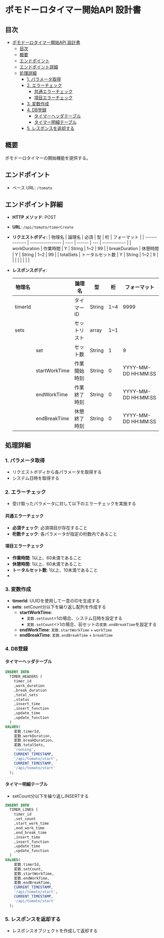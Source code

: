# ポモドーロタイマー開始API 設計書

## 目次
- [ポモドーロタイマー開始API 設計書](#ポモドーロタイマー開始api-設計書)
  - [目次](#目次)
  - [概要](#概要)
  - [エンドポイント](#エンドポイント)
  - [エンドポイント詳細](#エンドポイント詳細)
  - [処理詳細](#処理詳細)
    - [1. パラメータ取得](#1-パラメータ取得)
    - [2. エラーチェック](#2-エラーチェック)
      - [共通エラーチェック](#共通エラーチェック)
      - [項目エラーチェック](#項目エラーチェック)
    - [3. 変数作成](#3-変数作成)
    - [4. DB登録](#4-db登録)
      - [タイマーヘッダテーブル](#タイマーヘッダテーブル)
      - [タイマー明細テーブル](#タイマー明細テーブル)
    - [5. レスポンスを返却する](#5-レスポンスを返却する)

## 概要
ポモドーロタイマーの開始機能を提供する。

## エンドポイント
- ベース URL: `/tomato`

## エンドポイント詳細

- **HTTP メソッド**: POST
- **URL**: `/api/tomato/timerCreate`
- **リクエストボディ**:
    | 物理名        | 論理名           | 必須 | 型     | 桁  | フォーマット |
    | ------------- | ---------------- | ---- | ------ | --- | ------------ |
    | workDuration  | 作業時間         | Y    | String | 1~2 | 99           |
    | breakDuration | 休憩時間         | Y    | String | 1~2 | 99           |
    | totalSets     | トータルセット数 | Y    | String | 1~2  | 9            |
    |               |                  |      |        |     |              |
  
- **レスポンスボディ**:

    | 物理名  |               | 論理名       | 型      | 桁  | フォーマット        |
    | ------- | ------------- | ------------ | ------- | --- | ------------------- |
    | timerId |               | タイマーID   | String | 1~4 | 9999                |
    | sets    |               | セットリスト | array   | 1~1 |                     |
    |         | set           | セット数     | String | 1   | 9                   |
    |         | startWorkTime | 作業開始時刻 | String  | 0   | YYYY-MM-DD HH:MM:SS |
    |         | endWorkTime   | 作業終了時刻 | String  | 0   | YYYY-MM-DD HH:MM:SS |
    |         | endBreakTime  | 休憩終了時刻 | String  | 0   | YYYY-MM-DD HH:MM:SS |

## 処理詳細

### 1. パラメータ取得
- リクエストボディから各パラメータを取得する
- システム日時を取得する

### 2. エラーチェック
- 受け取ったパラメータに対して以下のエラーチェックを実施する

#### 共通エラーチェック
  - **必須チェック**: 必須項目が存在すること
  - **桁数チェック**: 各パラメータが指定の桁数内であること
 
#### 項目エラーチェック
  - **作業時間**: 1以上、60未満であること
  - **休憩時間**: 1以上、60未満であること
  - **トータルセット数**: 1以上、10未満であること
  - 
### 3. 変数作成
- **timerId**: UUIDを使用して一意のIDを生成する
- **sets**: setCount分以下を繰り返し配列を作成する
  - **startWorkTime**: 
    - `変数.setCount`=1の場合、システム日時を設定する
    - `変数.setCount`<>1の場合、前セットの`変数.endBreakTime`を設定する
  - **endWorkTime**: `変数.startWorkTime` + `workTime`
  - **endBreakTime**: `変数.endBreakTime` + `breakTime`

### 4. DB登録

#### タイマーヘッダテーブル

```sql
INSERT INTO 
  TIMER_HEADERS (
    timer_id
    ,work_duration
    ,break_duration
    ,total_sets
    ,status
    ,insert_time
    ,insert_function
    ,update_time
    ,update_function
  )
VALUES(
    変数.timerId,
    変数.workDuration,
    変数.breakDuration,
    変数.totalSets,
    'running',
    CURRENT_TIMESTAMP,
    '/api/tomato/start',
    CURRENT_TIMESTAMP,
    '/api/tomato/start'
  );

```

#### タイマー明細テーブル

- setCount分以下を繰り返しINSERTする

```sql
INSERT INTO 
  TIMER_LINES (
    timer_id
    ,set_count
    ,start_work_time
    ,end_work_time
    ,end_break_time
    ,insert_time
    ,insert_function
    ,update_time
    ,update_function
  )
VALUES(
    変数.timerId,
    変数.setCount,
    変数.startWorkTime,
    変数.endWorkTime,
    変数.endBreakTime,
    CURRENT_TIMESTAMP,
    '/api/tomato/start',
    CURRENT_TIMESTAMP,
    '/api/tomato/start'
  );

```

### 5. レスポンスを返却する
- レスポンスオブジェクトを作成して返却する
